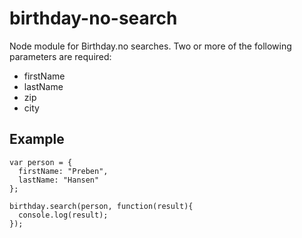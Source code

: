 # birthday-no-search
Node module for Birthday.no searches.
Two or more of the following parameters are required:

* firstName
* lastName
* zip
* city

## Example

    var person = {
      firstName: "Preben",
      lastName: "Hansen"
    };
  
    birthday.search(person, function(result){
      console.log(result);
    });
